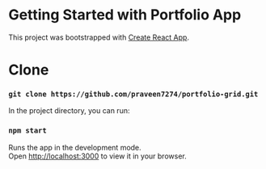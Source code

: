 # Getting Started with Portfolio App

This project was bootstrapped with [Create React App](https://github.com/facebook/create-react-app).

# Clone

### `git clone https://github.com/praveen7274/portfolio-grid.git`

In the project directory, you can run:

### `npm start`

Runs the app in the development mode.\
Open [http://localhost:3000](http://localhost:3000) to view it in your browser.
